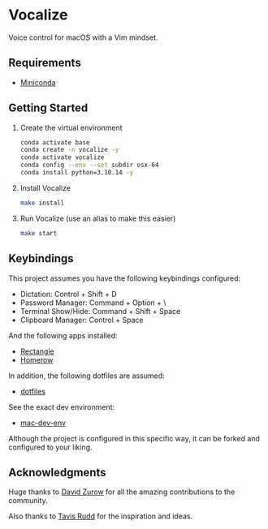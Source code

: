 # Vocalize

Voice control for macOS with a Vim mindset.

## Requirements

- [Miniconda](https://docs.anaconda.com/miniconda/)

## Getting Started

1. Create the virtual environment

   ```sh
   conda activate base
   conda create -n vocalize -y
   conda activate vocalize
   conda config --env --set subdir osx-64
   conda install python=3.10.14 -y
   ```

2. Install Vocalize

   ```sh
   make install
   ```

3. Run Vocalize (use an alias to make this easier)

   ```sh
   make start
   ```

## Keybindings

This project assumes you have the following keybindings configured:

- Dictation: Control + Shift + D
- Password Manager: Command + Option + \
- Terminal Show/Hide: Command + Shift + Space
- Clipboard Manager: Control + Space

And the following apps installed:

- [Rectangle](https://github.com/rxhanson/Rectangle)
- [Homerow](https://github.com/nchudleigh/homerow)

In addition, the following dotfiles are assumed:

- [dotfiles](https://github.com/joshcummingsdesign/mac-dev-env/blob/master/dotfiles)

See the exact dev environment:

- [mac-dev-env](https://github.com/joshcummingsdesign/mac-dev-env)

Although the project is configured in this specific way, it can be forked and
configured to your liking.

## Acknowledgments

Huge thanks to [David Zurow](https://github.com/daanzu) for all the amazing contributions to the community.

Also thanks to [Tavis Rudd](https://www.reddit.com/r/Python/comments/1atz8d/using_python_to_code_by_voice_tavis_rudd/?rdt=45621) for the inspiration and ideas.
